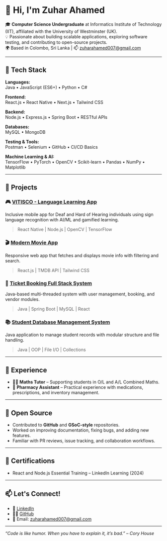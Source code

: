 # 👋 Hi, I'm Zuhar Ahamed

🎓 **Computer Science Undergraduate** at Informatics Institute of Technology (IIT), affiliated with the University of Westminster (UK).  
💡 Passionate about building scalable applications, exploring software testing, and contributing to open-source projects.  
🌍 Based in Colombo, Sri Lanka | 📫 [zuharahamed007@gmail.com](mailto:zuharahamed007@gmail.com)

---

## 🚀 Tech Stack

**Languages:**  
Java • JavaScript (ES6+) • Python • C#

**Frontend:**  
React.js • React Native • Next.js • Tailwind CSS

**Backend:**  
Node.js • Express.js • Spring Boot • RESTful APIs

**Databases:**  
MySQL • MongoDB

**Testing & Tools:**  
Postman • Selenium • GitHub • CI/CD Basics

**Machine Learning & AI:**  
TensorFlow • PyTorch • OpenCV • Scikit-learn • Pandas • NumPy • Matplotlib

---

## 🧠 Projects

### 🎮 [VITISCO - Language Learning App](#)
Inclusive mobile app for Deaf and Hard of Hearing individuals using sign language recognition with AI/ML and gamified learning.
> React Native | Node.js | OpenCV | TensorFlow

### 🎬 [Modern Movie App](#)
Responsive web app that fetches and displays movie info with filtering and search.
> React.js | TMDB API | Tailwind CSS

### 🎫 [Ticket Booking Full Stack System](#)
Java-based multi-threaded system with user management, booking, and vendor modules.
> Java | Spring Boot | MySQL | React

### 📚 [Student Database Management System](#)
Java application to manage student records with modular structure and file handling.
> Java | OOP | File I/O | Collections

---

## 📌 Experience

- 👨‍🏫 **Maths Tutor** – Supporting students in O/L and A/L Combined Maths.
- 💊 **Pharmacy Assistant** – Practical experience with medications, prescriptions, and inventory management.


---

## 🌱 Open Source

- Contributed to **GitHub** and **GSoC-style** repositories.
- Worked on improving documentation, fixing bugs, and adding new features.
- Familiar with PR reviews, issue tracking, and collaboration workflows.

---

## 📜 Certifications

- React and Node.js Essential Training – LinkedIn Learning (2024)

---

## 📫 Let's Connect!

- 💼 [LinkedIn](https://www.linkedin.com/in/zuhar-ahamed-9165422b4/)
- 🧑‍💻 [GitHub](https://github.com/Zheong10)
- 📧 Email: [zuharahamed007@gmail.com](mailto:zuharahamed007@gmail.com)

---

*“Code is like humor. When you have to explain it, it’s bad.” – Cory House*
